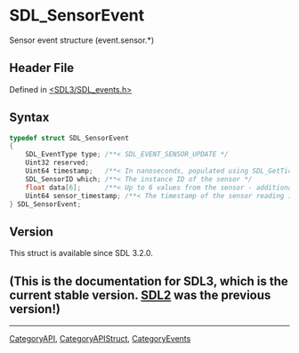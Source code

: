# SDL_SensorEvent

Sensor event structure (event.sensor.*)

## Header File

Defined in [<SDL3/SDL_events.h>](https://github.com/libsdl-org/SDL/blob/main/include/SDL3/SDL_events.h)

## Syntax

```c
typedef struct SDL_SensorEvent
{
    SDL_EventType type; /**< SDL_EVENT_SENSOR_UPDATE */
    Uint32 reserved;
    Uint64 timestamp;   /**< In nanoseconds, populated using SDL_GetTicksNS() */
    SDL_SensorID which; /**< The instance ID of the sensor */
    float data[6];      /**< Up to 6 values from the sensor - additional values can be queried using SDL_GetSensorData() */
    Uint64 sensor_timestamp; /**< The timestamp of the sensor reading in nanoseconds, not necessarily synchronized with the system clock */
} SDL_SensorEvent;
```

## Version

This struct is available since SDL 3.2.0.

## (This is the documentation for SDL3, which is the current stable version. [SDL2](https://wiki.libsdl.org/SDL2/) was the previous version!)



----
[CategoryAPI](CategoryAPI), [CategoryAPIStruct](CategoryAPIStruct), [CategoryEvents](CategoryEvents)

